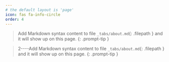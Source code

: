 ```yaml
---
# the default layout is 'page'
icon: fas fa-info-circle
order: 4
---
```


> Add Markdown syntax content to file `_tabs/about.md`{: .filepath } and it will show up on this page.
{: .prompt-tip }


> 2----Add Markdown syntax content to file `_tabs/about.md`{: .filepath } and it will show up on this page.
{: .prompt-tip }